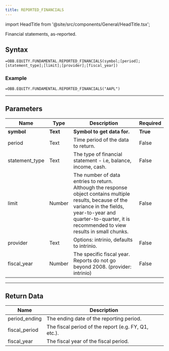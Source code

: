 ```yaml
---
title: REPORTED_FINANCIALS
---
```


<!-- markdownlint-disable MD033 -->
import HeadTitle from '@site/src/components/General/HeadTitle.tsx';

<HeadTitle title="EQUITY.FUNDAMENTAL.REPORTED_FINANCIALS | OpenBB Add-in for Excel Docs" />

Financial statements, as-reported.

## Syntax

```excel wordwrap
=OBB.EQUITY.FUNDAMENTAL.REPORTED_FINANCIALS(symbol;[period];[statement_type];[limit];[provider];[fiscal_year])
```

### Example

```excel wordwrap
=OBB.EQUITY.FUNDAMENTAL.REPORTED_FINANCIALS("AAPL")
```

---

## Parameters

| Name | Type | Description | Required |
| ---- | ---- | ----------- | -------- |
| **symbol** | **Text** | **Symbol to get data for.** | **True** |
| period | Text | Time period of the data to return. | False |
| statement_type | Text | The type of financial statement - i.e, balance, income, cash. | False |
| limit | Number | The number of data entries to return. Although the response object contains multiple results, because of the variance in the fields, year-to-year and quarter-to-quarter, it is recommended to view results in small chunks. | False |
| provider | Text | Options: intrinio, defaults to intrinio. | False |
| fiscal_year | Number | The specific fiscal year.  Reports do not go beyond 2008. (provider: intrinio) | False |

---

## Return Data

| Name | Description |
| ---- | ----------- |
| period_ending | The ending date of the reporting period.  |
| fiscal_period | The fiscal period of the report (e.g. FY, Q1, etc.).  |
| fiscal_year | The fiscal year of the fiscal period.  |
